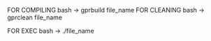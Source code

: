 FOR COMPILING
    bash
        -> gprbuild file_name
FOR CLEANING
    bash
        -> gprclean file_name

FOR EXEC
    bash
        -> ./file_name